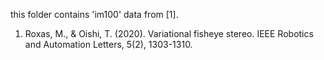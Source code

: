 this folder contains 'im100' data from [1].
1. Roxas, M., & Oishi, T. (2020). Variational fisheye stereo. IEEE Robotics and Automation Letters, 5(2), 1303-1310.
